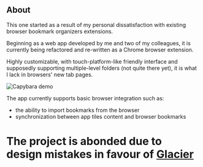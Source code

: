 ## About

This one started as a result of my personal dissatisfaction with existing browser bookmark organizers extensions.

Beginning as a web app developed by me and two of my colleagues, it is currently being refactored and re-written as a Chrome browser extension.

Highly customizable, with touch-platform-like friendly interface and supposedly supporting multiple-level folders (not quite there yet), it is what I lack in browsers' new tab pages.

![Capybara demo](https://media.giphy.com/media/y76fbIFw4h9cBEJnaN/giphy.gif)

The app currently supports basic browser integration such as:
- the ability to import bookmarks from the browser
- synchronization between app tiles content and browser bookmarks

# The project is abonded due to design mistakes in favour of [Glacier](https://github.com/Kirshach/Glacier) 
